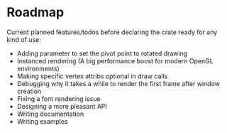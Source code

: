 # Roadmap
Current planned features/todos before declaring the crate ready for
any kind of use:
- Adding parameter to set the pivot point to rotated drawing
- Instanced rendering (A big performance boost for modern OpenGL
  environments)
- Making specific vertex attribs optional in draw calls
- Debugging why it takes a while to render the first frame after
  window creation
- Fixing a font rendering issue
- Designing a more pleasant API
- Writing documentation
- Writing examples
